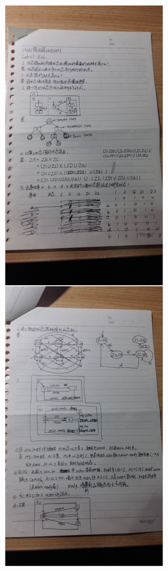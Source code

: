 ![first](https://github.com/ChenWenchen/ES2016_14353033/blob/master/Ex2/Ex2_1.jpg)
![second](https://github.com/ChenWenchen/ES2016_14353033/blob/master/Ex2/Ex2_2.jpg)

